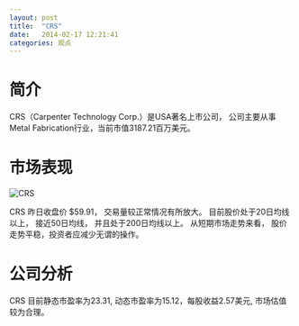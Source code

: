 ```yaml
---
layout: post
title:  "CRS"
date:   2014-02-17 12:21:41
categories: 观点
---
```


# 简介
CRS（Carpenter Technology Corp.）是USA著名上市公司，
公司主要从事Metal Fabrication行业，当前市值3187.21百万美元。

# 市场表现

![CRS](http://finviz.com/chart.ashx?t=CRS&ty=c&ta=1&p=d&s=l)

CRS 昨日收盘价 $59.91，
交易量较正常情况有所放大。
目前股价处于20日均线以上，
接近50日均线，
并且处于200日均线以上。
从短期市场走势来看，
股价走势平稳，投资者应减少无谓的操作。

# 公司分析
CRS 目前静态市盈率为23.31, 动态市盈率为15.12，每股收益2.57美元,
市场估值较为合理。
